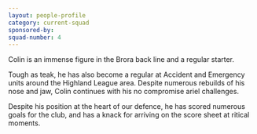 ```yaml
---
layout: people-profile
category: current-squad
sponsored-by:
squad-number: 4
---
```

Colin is an immense figure in the Brora back line and a regular starter.

Tough as teak, he has also become a regular at Accident and Emergency units around the Highland League area. Despite numerous rebuilds of his nose and jaw, Colin continues with his no compromise ariel challenges.

Despite his position at the heart of our defence, he has scored numerous goals for the club, and has a knack for arriving on the score sheet at ritical moments.
